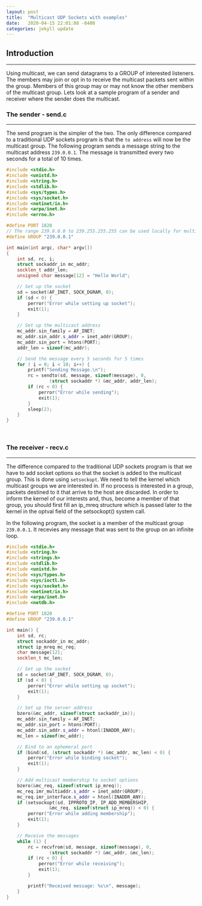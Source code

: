 ```yaml
---
layout: post
title:  "Multicast UDP Sockets with examples"
date:   2020-04-15 22:01:08 -0400
categories: jekyll update
---
```

## Introduction
-------
Using multicast, we can send datagrams to a GROUP of interested listeners. The members may join or opt in to receive the multicast packets sent within the group. Members of this group may or may not know the other members of the multicast group. Lets look at a sample program of a sender and receiver where the sender does the multicast.

### The sender - send.c
-------
The send program is the simpler of the two. The only difference compared to a traditional UDP sockets program is that the `to address` will now be the multicast group. The following program sends a message string to the multicast address `239.0.0.1`. The message is transmitted every two seconds for a total of 10 times.

```cpp
#include <stdio.h>
#include <unistd.h>
#include <string.h>
#include <stdlib.h>
#include <sys/types.h>
#include <sys/socket.h>
#include <netinet/in.h>
#include <arpa/inet.h>
#include <errno.h>

#define PORT 1820
// The range 239.0.0.0 to 239.255.255.255 can be used locally for multicast
#define GROUP "239.0.0.1"

int main(int argc, char* argv[])
{
    int sd, rc, i;
    struct sockaddr_in mc_addr;
    socklen_t addr_len;
    unsigned char message[12] = "Hello World";

    // Set up the socket
    sd = socket(AF_INET, SOCK_DGRAM, 0);
    if (sd < 0) {
        perror("Error while setting up socket");
        exit(1);
    }

    // Set up the multicast address
    mc_addr.sin_family = AF_INET;
    mc_addr.sin_addr.s_addr = inet_addr(GROUP);
    mc_addr.sin_port = htons(PORT);
    addr_len = sizeof(mc_addr);

    // Send the message every 5 seconds for 5 times
    for ( i = 0; i < 10; i++) {
        printf("Sending Message.\n");
        rc = sendto(sd, message, sizeof(message), 0,
                (struct sockaddr *) &mc_addr, addr_len);
        if (rc < 0) {
            perror("Error while sending");
            exit(1);
        }
        sleep(2);
    }
}
```

&nbsp;

### The receiver - recv.c
-------
The difference compared to the traditional UDP sockets program is that we have to add socket options so that the socket is added to the multicast group. This is done using `setsockopt`. We need to tell the kernel which multicast groups we are interested in. If no process is interested in a group, packets destined to it that arrive to the host are discarded. In order to inform the kernel of our interests and, thus, become a member of that group, you should first fill an ip_mreq structure which is passed later to the kernel in the optval field of the setsockopt() system call. 

In the following program, the socket is a member of the multicast group `239.0.0.1`. It recevies any message that was sent to the group on an infinite loop.

```cpp
#include <stdio.h>
#include <string.h>
#include <strings.h>
#include <stdlib.h>
#include <unistd.h>
#include <sys/types.h>
#include <sys/ioctl.h>
#include <sys/socket.h>
#include <netinet/in.h>
#include <arpa/inet.h>
#include <netdb.h>

#define PORT 1820
#define GROUP "239.0.0.1"

int main() {
    int sd, rc;
    struct sockaddr_in mc_addr;
    struct ip_mreq mc_req;
    char message[12];
    socklen_t mc_len;

    // Set up the socket
    sd = socket(AF_INET, SOCK_DGRAM, 0);
    if (sd < 0) {
        perror("Error while setting up socket");
        exit(1);
    }

    // Set up the server address
    bzero(&mc_addr, sizeof(struct sockaddr_in));
    mc_addr.sin_family = AF_INET;
    mc_addr.sin_port = htons(PORT);
    mc_addr.sin_addr.s_addr = htonl(INADDR_ANY);
    mc_len = sizeof(mc_addr);

    // Bind to an ephemeral port
    if (bind(sd, (struct sockaddr *) &mc_addr, mc_len) < 0) {
        perror("Error while binding socket");
        exit(1);
    }

    // Add multicast membership to socket options
    bzero(&mc_req, sizeof(struct ip_mreq));
    mc_req.imr_multiaddr.s_addr = inet_addr(GROUP);
    mc_req.imr_interface.s_addr = htonl(INADDR_ANY);
    if (setsockopt(sd, IPPROTO_IP, IP_ADD_MEMBERSHIP,
                &mc_req, sizeof(struct ip_mreq)) < 0) {
        perror("Error while adding membership");
        exit(1);
    }

    // Receive the messages
    while (1) {
        rc = recvfrom(sd, message, sizeof(message), 0,
                (struct sockaddr *) &mc_addr, &mc_len);
        if (rc < 0) {
            perror("Error while receiving");
            exit(1);
        }

        printf("Received message: %s\n", message);
    }
}
```
&nbsp;
